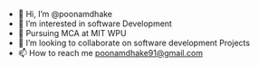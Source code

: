 - 👋 Hi, I’m @poonamdhake
- 👀 I’m interested in software Development
- 🌱 Pursuing MCA at MIT WPU
- 💞️ I’m looking to collaborate on software development Projects
- 📫 How to reach me poonamdhake91@gmail.com
  

<!---
poonamdhake/poonamdhake is a ✨ special ✨ repository because its `README.md` (this file) appears on your GitHub profile.
You can click the Preview link to take a look at your changes.
--->
